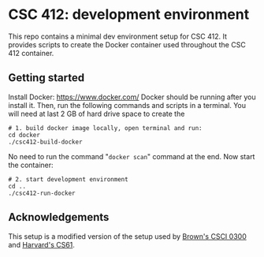 # CSC 412: development environment

This repo contains a minimal dev environment setup for CSC 412. It provides scripts to create the Docker container used throughout the CSC 412 container.

## Getting started

Install Docker: https://www.docker.com/
Docker should be running after you install it.
Then, run the following commands and scripts in a terminal.
You will need at last 2 GB of hard drive space to create the 

```
# 1. build docker image locally, open terminal and run:
cd docker
./csc412-build-docker
```

No need to run the command "`docker scan`" command at the end. Now start the container:

```
# 2. start development environment
cd ..
./csc412-run-docker
```


## Acknowledgements

This setup is a modified version of the setup used by
[Brown's CSCI 0300](https://cs.brown.edu/courses/csci0300/) and [Harvard's CS61](https://cs61.seas.harvard.edu/site/2021/).
